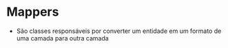 # Mappers

- São classes responsáveis por converter um entidade em um formato de uma camada para outra camada
